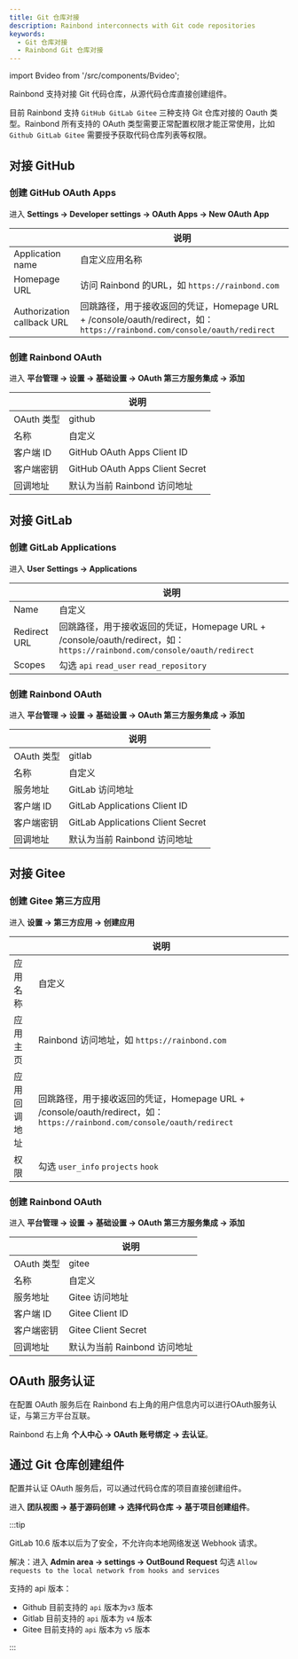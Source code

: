```yaml
---
title: Git 仓库对接
description: Rainbond interconnects with Git code repositories
keywords:
  - Git 仓库对接
  - Rainbond Git 仓库对接
---
```


import Bvideo from '/src/components/Bvideo';

<Bvideo src="//player.bilibili.com/player.html?aid=820892498&bvid=BV1334y1f76U&cid=983036584&page=3" />

Rainbond 支持对接 Git 代码仓库，从源代码仓库直接创建组件。

目前 Rainbond 支持 `GitHub GitLab Gitee` 三种支持 Git 仓库对接的 Oauth 类型。Rainbond 所有支持的 OAuth 类型需要正常配置权限才能正常使用，比如 `Github GitLab Gitee` 需要授予获取代码仓库列表等权限。

## 对接 GitHub

### 创建 GitHub OAuth Apps

进入 **Settings -> Developer settings -> OAuth Apps -> New OAuth App**

|                            | 说明                                                                                                    |
| -------------------------- | ----------------------------------------------------------------------------------------------------- |
| Application name           | 自定义应用名称                                                                                               |
| Homepage URL               | 访问 Rainbond 的URL，如 `https://rainbond.com`                                                             |
| Authorization callback URL | 回跳路径，用于接收返回的凭证，Homepage URL + /console/oauth/redirect，如：`https://rainbond.com/console/oauth/redirect` |

### 创建 Rainbond OAuth

进入 **平台管理 -> 设置 -> 基础设置 -> OAuth 第三方服务集成 -> 添加**

|          | 说明                              |
| -------- | ------------------------------- |
| OAuth 类型 | github                          |
| 名称       | 自定义                             |
| 客户端 ID   | GitHub OAuth Apps Client ID     |
| 客户端密钥    | GitHub OAuth Apps Client Secret |
| 回调地址     | 默认为当前 Rainbond 访问地址             |

## 对接 GitLab

### 创建 GitLab Applications

进入 **User Settings -> Applications**

|              | 说明                                                                                                    |
| ------------ | ----------------------------------------------------------------------------------------------------- |
| Name         | 自定义                                                                                                   |
| Redirect URL | 回跳路径，用于接收返回的凭证，Homepage URL + /console/oauth/redirect，如：`https://rainbond.com/console/oauth/redirect` |
| Scopes       | 勾选 `api` `read_user` `read_repository`                                                                |

### 创建 Rainbond OAuth

进入 **平台管理 -> 设置 -> 基础设置 -> OAuth 第三方服务集成 -> 添加**

|          | 说明                                 |
| -------- | ---------------------------------- |
| OAuth 类型 | gitlab                             |
| 名称       | 自定义                                |
| 服务地址     | GitLab 访问地址                        |
| 客户端 ID   | GitLab Applications Client ID      |
| 客户端密钥    | GitLab Applications  Client Secret |
| 回调地址     | 默认为当前 Rainbond 访问地址                |

## 对接 Gitee

### 创建 Gitee 第三方应用

进入 **设置 -> 第三方应用 -> 创建应用**

|        | 说明                                                                                                    |
| ------ | ----------------------------------------------------------------------------------------------------- |
| 应用名称   | 自定义                                                                                                   |
| 应用主页   | Rainbond 访问地址，如 `https://rainbond.com`                                                                |
| 应用回调地址 | 回跳路径，用于接收返回的凭证，Homepage URL + /console/oauth/redirect，如：`https://rainbond.com/console/oauth/redirect` |
| 权限     | 勾选 `user_info` `projects` `hook`                                                                      |

### 创建 Rainbond OAuth

进入 **平台管理 -> 设置 -> 基础设置 -> OAuth 第三方服务集成 -> 添加**

|          | 说明                   |
| -------- | -------------------- |
| OAuth 类型 | gitee                |
| 名称       | 自定义                  |
| 服务地址     | Gitee 访问地址           |
| 客户端 ID   | Gitee Client ID      |
| 客户端密钥    | Gitee  Client Secret |
| 回调地址     | 默认为当前 Rainbond 访问地址  |

## OAuth 服务认证

在配置 OAuth 服务后在 Rainbond 右上角的用户信息内可以进行OAuth服务认证，与第三方平台互联。

Rainbond 右上角 **个人中心 -> OAuth 账号绑定 -> 去认证**。

## 通过 Git 仓库创建组件

配置并认证 OAuth 服务后，可以通过代码仓库的项目直接创建组件。

进入 **团队视图 -> 基于源码创建 -> 选择代码仓库 -> 基于项目创建组件**。

:::tip

GitLab 10.6 版本以后为了安全，不允许向本地网络发送 Webhook 请求。

解决：进入 **Admin area -> settings -> OutBound Request** 勾选 `Allow requests to the local network from hooks and services`

支持的 api 版本：

- Github 目前支持的 `api` 版本为`v3` 版本
- Gitlab 目前支持的 `api` 版本为 `v4` 版本
- Gitee 目前支持的 `api` 版本为 `v5` 版本

:::
